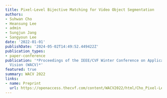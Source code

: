 ```yaml
---
title: Pixel-Level Bijective Matching for Video Object Segmentation
authors:
- Suhwan Cho
- Heansung Lee
- admin
- Sungjun Jang
- Sangyoun Lee
date: '2022-01-01'
publishDate: '2024-05-02T14:49:52.449422Z'
publication_types:
- paper-conference
publication: '*Proceedings of the IEEE/CVF Winter Conference on Applications of Computer
  Vision (WACV)*'
featured: true
summary: WACV 2022
links:
- name: Preprint
  url: https://openaccess.thecvf.com/content/WACV2022/html/Cho_Pixel-Level_Bijective_Matching_for_Video_Object_Segmentation_WACV_2022_paper.html
---
```

